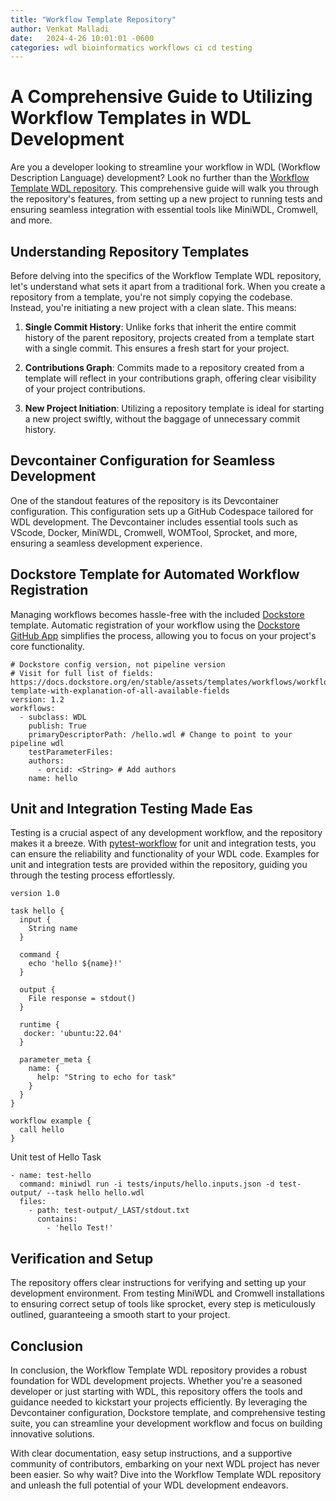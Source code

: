 ```yaml
---
title: "Workflow Template Repository"
author: Venkat Malladi
date:   2024-4-26 10:01:01 -0600
categories: wdl bioinformatics workflows ci cd testing
---
```


# A Comprehensive Guide to Utilizing Workflow Templates in WDL Development

Are you a developer looking to streamline your workflow in WDL (Workflow Description Language) development? Look no further than the [Workflow Template WDL repository](https://github.com/openwdl/workflow-template-wdl). This comprehensive guide will walk you through the repository's features, from setting up a new project to running tests and ensuring seamless integration with essential tools like MiniWDL, Cromwell, and more.

## Understanding Repository Templates

Before delving into the specifics of the Workflow Template WDL repository, let's understand what sets it apart from a traditional fork. When you create a repository from a template, you're not simply copying the codebase. Instead, you're initiating a new project with a clean slate. This means:

1. **Single Commit History**: Unlike forks that inherit the entire commit history of the parent repository, projects created from a template start with a single commit. This ensures a fresh start for your project.

2. **Contributions Graph**: Commits made to a repository created from a template will reflect in your contributions graph, offering clear visibility of your project contributions.

3. **New Project Initiation**: Utilizing a repository template is ideal for starting a new project swiftly, without the baggage of unnecessary commit history.

## Devcontainer Configuration for Seamless Development

One of the standout features of the repository is its Devcontainer configuration. This configuration sets up a GitHub Codespace tailored for WDL development. The Devcontainer includes essential tools such as VScode, Docker, MiniWDL, Cromwell, WOMTool, Sprocket, and more, ensuring a seamless development experience.

## Dockstore Template for Automated Workflow Registration

Managing workflows becomes hassle-free with the included [Dockstore](https://dockstore.org/) template. Automatic registration of your workflow using the [Dockstore GitHub App](https://docs.dockstore.org/en/stable/getting-started/github-apps/github-apps-landing-page.html) simplifies the process, allowing you to focus on your project's core functionality.

```
# Dockstore config version, not pipeline version
# Visit for full list of fields: https://docs.dockstore.org/en/stable/assets/templates/workflows/workflows.html#full-template-with-explanation-of-all-available-fields
version: 1.2
workflows:
  - subclass: WDL
    publish: True
    primaryDescriptorPath: /hello.wdl # Change to point to your pipeline wdl
    testParameterFiles:
    authors:
      - orcid: <String> # Add authors
    name: hello
```

## Unit and Integration Testing Made Eas

Testing is a crucial aspect of any development workflow, and the  repository makes it a breeze. With [pytest-workflow](https://pytest-workflow.readthedocs.io/) for unit and integration tests, you can ensure the reliability and functionality of your WDL code. Examples for unit and integration tests are provided within the repository, guiding you through the testing process effortlessly.

```
version 1.0

task hello {
  input {
    String name
  }

  command {
    echo 'hello ${name}!'
  }

  output {
    File response = stdout()
  }

  runtime {
   docker: 'ubuntu:22.04'
  }

  parameter_meta {
    name: {
      help: "String to echo for task"
    }
  }
}

workflow example {
  call hello
}
```


Unit test of Hello Task

```
- name: test-hello
  command: miniwdl run -i tests/inputs/hello.inputs.json -d test-output/ --task hello hello.wdl
  files:
    - path: test-output/_LAST/stdout.txt
      contains:                        
        - 'hello Test!'
```

## Verification and Setup

The repository offers clear instructions for verifying and setting up your development environment. From testing MiniWDL and Cromwell installations to ensuring correct setup of tools like sprocket, every step is meticulously outlined, guaranteeing a smooth start to your project.

## Conclusion

In conclusion, the Workflow Template WDL repository provides a robust foundation for WDL development projects. Whether you're a seasoned developer or just starting with WDL, this repository offers the tools and guidance needed to kickstart your projects efficiently. By leveraging the Devcontainer configuration, Dockstore template, and comprehensive testing suite, you can streamline your development workflow and focus on building innovative solutions.

With clear documentation, easy setup instructions, and a supportive community of contributors, embarking on your next WDL project has never been easier. So why wait? Dive into the Workflow Template WDL repository and unleash the full potential of your WDL development endeavors.

